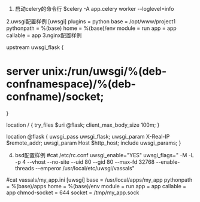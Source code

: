 1. 启动celery的命令行
$celery -A app.celery worker --loglevel=info

2.uwsgi配置样例
[uwsgi]
plugins = python
base = /opt/www/project1
pythonpath = %(base)
home = %(base)/env
module = run
app = app
callable = app
3.nginx配置样例

upstream uwsgi_flask {
  # server unix:/run/uwsgi/%(deb-confnamespace)/%(deb-confname)/socket;
}

location / {
     try_files $uri @flask;
     client_max_body_size 100m;
}

location @flask {
    uwsgi_pass uwsgi_flask;
    uwsgi_param X-Real-IP $remote_addr;
    uwsgi_param Host $http_host;
    include uwsgi_params;
}

4. bsd配置样例
#cat /etc/rc.conf
uwsgi_enable="YES"
uwsgi_flags=" -M -L -p 4 --vhost --no-site --uid 80 --gid 80 --max-fd 32768 --enable-threads  --emperor /usr/local/etc/uwsgi/vassals"

#cat vassals/my_app.ini
[uwsgi]
base = /usr/local/apps/my_app
pythonpath = %(base)/apps
home = %(base)/env
module = run
app = app
callable = app
chmod-socket = 644
socket = /tmp/my_app.sock
